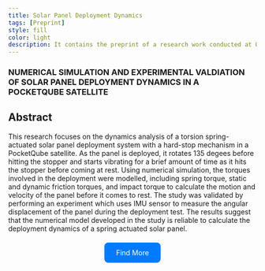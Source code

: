 ```yaml
---
title: Solar Panel Deployment Dynamics
tags: [Preprint]
style: fill
color: light
description: It contains the preprint of a research work conducted at Orion Space, a private picosatellite manufacturing company in Nepal by Bishal Adhikari.
---
```


### NUMERICAL SIMULATION AND EXPERIMENTAL VALDIATION OF SOLAR PANEL DEPLOYMENT DYNAMICS IN A POCKETQUBE SATELLITE

## Abstract
This research focuses on the dynamics analysis of a torsion spring-actuated solar panel deployment system with a hard-stop mechanism in a PocketQube satellite. As the panel is deployed, it rotates 135 degees before hitting the stopper and starts vibrating for a brief amount of time as it hits the stopper before coming at rest. Using numerical simulation, the torques involved in the deployment were modelled, including spring torque, static and dynamic friction torques, and impact torque to calculate the motion and velocity of the panel before it comes to rest. The study was validated by performing an experiment which uses IMU sensor to measure the angular displacement of the panel during the deployment test. The results suggest that the numerical model developed in the study is reliable to calculate the deployment dynamics of a spring actuated solar panel.

<div style="text-align: center; margin-top: 20px;">
  <a href="https://example.com" target="_blank" class="styled-button">Find More</a>
</div>

<style>
  .styled-button {
    display: inline-block;
    padding: 12px 24px;
    border-radius: 8px;
    background-color: #007bff;
    color: white;
    text-decoration: none;
    font-size: 1em;
    transition: background-color 0.3s ease;
  }

  .styled-button:hover {
    background-color: #0056b3;
  }
</style>